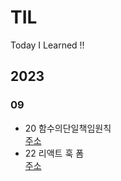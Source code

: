 # TIL

Today I Learned !!

## 2023

### 09

- 20 함수의단일책임원칙<br />
  [주소](https://github.com/muzi55/TIL/blob/main/23-09/0920%ED%95%A8%EC%88%98%EC%9D%98%EB%8B%A8%EC%9D%BC%EC%B1%85%EC%9E%84%EC%9B%90%EC%B9%99.md)
- 22 리액트 훅 폼<br />
  [주소](https://github.com/muzi55/react-hook-form)
